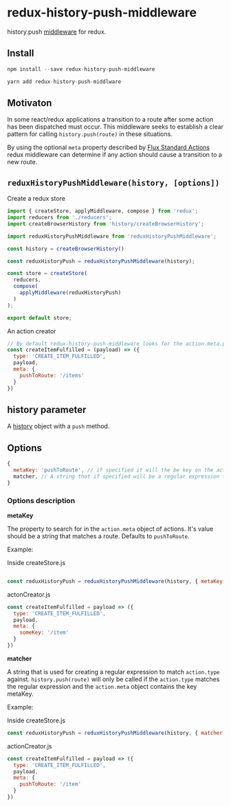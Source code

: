 # redux-history-push-middleware

history.push [middleware](https://redux.js.org/docs/advanced/Middleware.html) for redux.

## Install

```js
npm install --save redux-history-push-middleware
```

```js
yarn add redux-history-push-middlware
```

## Motivaton

In some react/redux applications a transition to a route after some action has been dispatched must occur. This middleware seeks to establish a clear pattern for calling `history.push(route)` in these situations.

By using the optional `meta` property described by [Flux Standard Actions](https://github.com/acdlite/flux-standard-action#actions) redux middleware can determine if any action should cause a transition to a new route.

## `reduxHistoryPushMiddleware(history, [options])`

Create a redux store

```js
import { createStore, applyMiddleware, compose } from 'redux';
import reducers from './reducers';
import createBrowserHistory from 'history/createBrowserHistory';

import reduxHistoryPushMiddleware from 'reduxHistoryPushMiddleware';

const history = createBrowserHistory()

const reduxHistoryPush = reduxHistoryPushMiddleware(history);

const store = createStore(
  reducers,
  compose(
    applyMiddleware(reduxHistoryPush)
  )
);

export default store;
```

An action creator

```js
// By default redux-history-push-middleware looks for the action.meta.pushToRoute property on actions.
const createItemFulfilled = (payload) => ({
  type: 'CREATE_ITEM_FULFILLED',
  payload,
  meta: {
    pushToRoute: '/items'
  }
})
```

## history parameter

A [history](https://github.com/ReactTraining/history) object with a `push` method.

## Options

```js
{
  metaKey: 'pushToRoute', // if specified it will the be key on the action.meta object that's string is used as the route for calling history.push(route)
  matcher, // A string that if specified will be a regular expression for handling specific action.types
}
```

### Options description

**metaKey**

The property to search for in the `action.meta` object of actions. It's value should be a string that matches a route. Defaults to `pushToRoute`.

Example:

Inside createStore.js

```js

const reduxHistoryPush = reduxHistoryPushMiddleware(history, { metaKey: 'someKey' });
```

actonCreator.js

```js
const createItemFulfilled = payload => ({
  type: 'CREATE_ITEM_FULFILLED',
  payload,
  meta: {
    someKey: '/item'
  }
})
```

**matcher**

A string that is used for creating a regular expression to match `action.type` against. `history.push(route)` will only be called if the `action.type` matches the regular expression and the `action.meta` object contains the key metaKey.

Example:

Inside createStore.js

```js
const reduxHistoryPush = reduxHistoryPushMiddleware(history, { matcher: '_FULFILLED$' });
```

actionCreator.js

```js
const createItemFulfilled = payload => ({
  type: 'CREATE_ITEM_FULFILLED',
  payload,
  meta: {
    pushToRoute: '/item'
  }
})
```
